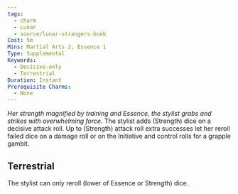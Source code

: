 ```yaml
---
tags:
  - charm
  - Lunar
  - source/lunar-strangers-book
Cost: 5m
Mins: Martial Arts 2, Essence 1
Type: Supplemental
Keywords:
  - Decisive-only
  - Terrestrial
Duration: Instant
Prerequisite Charms:
  - None
---
```

*Her strength magnified by training and Essence, the stylist grabs and strikes with overwhelming force.*
The stylist adds (Strength) dice on a decisive attack roll. Up to (Strength) attack roll extra successes let her reroll failed dice on a damage roll or on the Initiative and control rolls for a grapple gambit.
## Terrestrial
The stylist can only reroll (lower of Essence or Strength) dice.